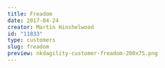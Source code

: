 ```yaml
---
title: Freadom
date: 2017-04-24
creator: Martin Hinshelwood
id: "11833"
type: customers
slug: freadom
preview: nkdagility-customer-freadom-200x75.png
---
```

